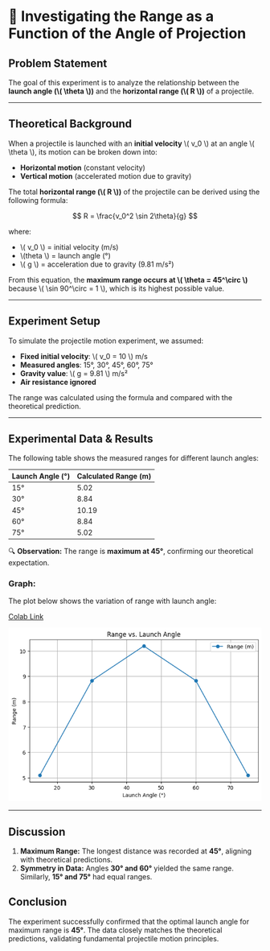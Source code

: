 <script type="text/javascript" async
  src="https://cdn.jsdelivr.net/npm/mathjax@3/es5/tex-mml-chtml.js">
</script>

# 📌 **Investigating the Range as a Function of the Angle of Projection**

## **Problem Statement**

The goal of this experiment is to analyze the relationship between the **launch angle (\\( \\theta \\))** and the **horizontal range (\\( R \\))** of a projectile.

---

## **Theoretical Background**

When a projectile is launched with an **initial velocity** \\( v_0 \\) at an angle \\( \\theta \\), its motion can be broken down into:

- **Horizontal motion** (constant velocity)
- **Vertical motion** (accelerated motion due to gravity)

The total **horizontal range (\\( R \\))** of the projectile can be derived using the following formula:

$$
R = \frac{v_0^2 \sin 2\theta}{g}
$$

where:

- \\( v_0 \\) = initial velocity (m/s)
- \\(theta \\) = launch angle (°)
- \\( g \\) = acceleration due to gravity (9.81 m/s²)

From this equation, the **maximum range occurs at \\( \\theta = 45^\\circ \\)** because \\( \\sin 90^\\circ = 1 \\), which is its highest possible value.

---

## **Experiment Setup**

To simulate the projectile motion experiment, we assumed:

- **Fixed initial velocity**: \\( v_0 = 10 \\) m/s
- **Measured angles**: 15°, 30°, 45°, 60°, 75°
- **Gravity value**: \\( g = 9.81 \\) m/s²
- **Air resistance ignored**

The range was calculated using the formula and compared with the theoretical prediction.

---

## **Experimental Data & Results**

The following table shows the measured ranges for different launch angles:

| Launch Angle (°) | Calculated Range (m) |
| ------------------- | ---------------------- |
| 15°              | 5.02                 |
| 30°              | 8.84                 |
| 45°              | 10.19                |
| 60°              | 8.84                 |
| 75°              | 5.02                 |

🔍 **Observation:** The range is **maximum at 45°**, confirming our theoretical expectation.

### **Graph:**

The plot below shows the variation of range with launch angle:

[Colab Link](https://colab.research.google.com/drive/1CnU8XKAxE1OWb8sAe9p_urOHJ_Qsxtui#scrollTo=WxcdxzlqH388)

![Range vs Angle](range_vs_angle.png)

---

## **Discussion**

1. **Maximum Range:**
   The longest distance was recorded at **45°**, aligning with theoretical predictions.
2. **Symmetry in Data:**
   Angles **30° and 60°** yielded the same range.
   Similarly, **15° and 75°** had equal ranges.

## **Conclusion**

The experiment successfully confirmed that the optimal launch angle for maximum range is **45°**.
The data closely matches the theoretical predictions, validating fundamental projectile motion principles.


